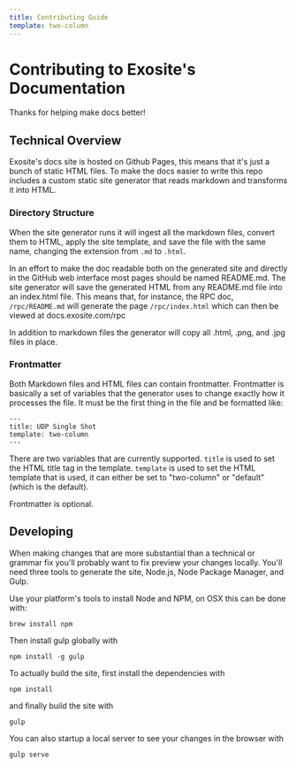```yaml
---
title: Contributing Guide
template: two-column
---
```


# Contributing to Exosite's Documentation

Thanks for helping make docs better!

## Technical Overview

Exosite's docs site is hosted on Github Pages, this means that it's just a bunch
of static HTML files. To make the docs easier to write this repo includes a
custom static site generator that reads markdown and transforms it into HTML.

### Directory Structure

When the site generator runs it will ingest all the markdown files, convert them
to HTML, apply the site template, and save the file with the same name, changing
the extension from `.md` to `.html`.

In an effort to make the doc readable both on the generated site and directly in
the GitHub web interface most pages should be named README.md. The site
generator will save the generated HTML from any README.md file into an
index.html file. This means that, for instance, the RPC doc, `/rpc/README.md`
will generate the page `/rpc/index.html` which can then be viewed at
docs.exosite.com/rpc

In addition to markdown files the generator will copy all .html, .png, and .jpg
files in place.

### Frontmatter

Both Markdown files and HTML files can contain frontmatter. Frontmatter is
basically a set of variables that the generator uses to change exactly how it
processes the file. It must be the first thing in the file and be formatted
like:

```
---
title: UDP Single Shot
template: two-column
---
```

There are two variables that are currently supported. `title` is used to set the
HTML title tag in the template. `template` is used to set the HTML template that
is used, it can either be set to "two-column" or "default" (which is the
default).

Frontmatter is optional.

## Developing

When making changes that are more substantial than a technical or grammar fix
you'll probably want to fix preview your changes locally. You'll need three
tools to generate the site, Node.js, Node Package Manager, and Gulp.

Use your platform's tools to install Node and NPM, on OSX this can be done with:

```
brew install npm
```

Then install gulp globally with

```
npm install -g gulp
```

To actually build the site, first install the dependencies with 

```
npm install
```

and finally build the site with 

```
gulp
```

You can also startup a local server to see your changes in the browser with

```
gulp serve
```
